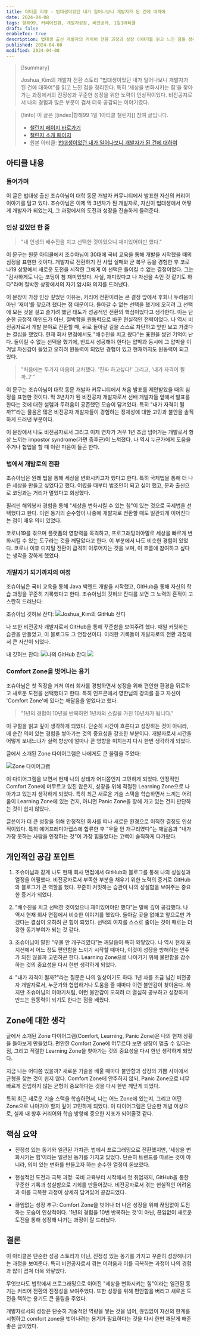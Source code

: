 ```yaml
---
title: 아티클 리뷰 - 법대생이었던 내가 일어나보니 개발자가 된 건에 대하여
date: 2024-04-08
tags: 항해99, 커리어전환, 개발자성장, 비전공자, 1일1아티클
draft: false
enableToc: true
description: 법대생 출신 개발자의 커리어 전환 과정과 성장 이야기를 읽고 느낀 점을 정리한다.
published: 2024-04-08
modified: 2024-04-08
---
```


> [!summary]
>
> Joshua_Kim의 개발자 전환 스토리 "법대생이었던 내가 일어나보니 개발자가 된 건에 대하여"를 읽고 느낀 점을 정리한다. 특히 '세상을 변화시키는 힘'을 찾아가는 과정에서의 진정성과 꾸준한 성장을 위한 노력이 인상적이었다. 비전공자로서 나의 경험과 많은 부분이 겹쳐 더욱 공감되는 이야기였다.

> [!info]
> 이 글은 [[index|항해99 1일 1아티클 챌린지]] 참여 글입니다.
> - [챌린지 페이지 바로가기](https://99clubarticle.vercel.app/)
> - [챌린지 소개 페이지](https://hanghae99.spartacodingclub.kr/99club-1day1study)
> - 원본 아티클: [법대생이었던 내가 일어나보니 개발자가 된 건에 대하여](https://velog.io/@joshuara7235/%EB%B2%95%EB%8C%80%EC%83%9D%EC%9D%B4%EC%97%88%EB%8D%98-%EB%82%B4%EA%B0%80-%EC%9D%BC%EC%96%B4%EB%82%98%EB%B3%B4%EB%8B%88-%EA%B0%9C%EB%B0%9C%EC%9E%90%EA%B0%80-%EB%90%9C-%EA%B1%B4%EC%97%90-%EB%8C%80%ED%95%98%EC%97%AC)


## 아티클 내용

### 들어가며

이 글은 법대생 출신 조슈아님이 대학 동문 개발자 커뮤니티에서 발표한 자신의 커리어 이야기를 담고 있다. 조슈아님은 이제 막 3년차가 된 개발자로, 자신이 법대생에서 어떻게 개발자가 되었는지, 그 과정에서의 도전과 성장을 진솔하게 들려준다.

### 인상 깊었던 한 줄

> "내 인생의 배수진을 치고 선택한 것이었으니 재미있어야만 했다."

이 문구는 원문 아티클에서 조슈아님이 30대에 국비 교육을 통해 개발을 시작했을 때의 심정을 표현한 것이다. 개발자로 전환하기 전 사업 실패와 군 복무 등을 경험한 후 코로나19 상황에서 새로운 도전을 시작한 그에게 이 선택은 돌이킬 수 없는 결정이었다. 그는 "감사하게도 나는 코딩이 참 재미있었다. 사실, 재미있다고 나 자신을 속인 것 같기도 하다"라며 절박한 상황에서의 자기 암시와 의지를 드러냈다.

이 문장이 가장 인상 깊었던 이유는, 커리어 전환이라는 큰 결정 앞에서 후회나 두려움이 아닌 '재미'를 찾으려 했다는 점 때문이다. 돌아갈 수 없는 선택을 했기에 오히려 그 선택에 모든 것을 걸고 즐기려 했던 태도가 성공적인 전환의 핵심이었다고 생각한다. 이는 단순한 긍정적 마인드가 아닌, 절박함을 원동력으로 바꾼 현실적인 전략이었다. 나 역시 비전공자로서 개발 분야로 전환할 때, 뒤로 돌아갈 길을 스스로 차단하고 앞만 보고 가겠다는 결심을 했었다. 현재 회사 면접에서도 "배수진을 치고 왔다"는 표현을 썼던 기억이 난다. 돌이킬 수 없는 선택을 했기에, 반드시 성공해야 한다는 압박과 동시에 그 압박을 이겨낼 자신감이 들었고 오히려 원동력이 되었던 경험이 있고 현재까지도 원동력이 되고 있다.

> "처음에는 두가지 마음이 교차했다. '진짜 하고싶다!' 그리고, '내가 자격이 될까..?'"

이 문구는 조슈아님이 대학 동문 개발자 커뮤니티에서 처음 발표를 제안받았을 때의 심정을 표현한 것이다. 막 3년차가 된 비전공자 개발자로서 선배 개발자들 앞에서 발표를 한다는 것에 대한 설렘과 두려움이 공존했던 모습이 담겨있다. 특히 "내가 자격이 될까?"라는 물음은 많은 비전공자 개발자들이 경험하는 정체성에 대한 고민과 불안을 솔직하게 드러낸 부분이다.

이 문장에서 나도 비전공자로서 그리고 이제 연차가 겨우 1년 조금 넘어가는 개발로서 항상 느끼는 impostor syndrome(가면 증후군)이 느껴졌다. 나 역시 누군가에게 도움을 주거나 협업을 할 때 이런 마음이 들곤 한다.

### 법에서 개발로의 전환

조슈아님은 원래 법을 통해 세상을 변화시키고자 했다고 한다. 특히 국제법을 통해 더 나은 세상을 만들고 싶었다고 했다. 어렸을 때부터 법조인이 되고 싶어 했고, 문과 출신으로 코딩과는 거리가 멀었다고 회상했다.

필리핀 해외봉사 경험을 통해 "세상을 변화시킬 수 있는 힘"이 있는 것으로 국제법을 선택했다고 한다. 이런 동기의 순수함이 나중에 개발자로 전환할 때도 일관되게 이어진다는 점이 매우 의미 있었다.

코로나19를 겪으며 플랫폼의 영향력을 목격하고, 프로그래밍이야말로 세상을 빠르게 변화시킬 수 있는 도구라는 것을 깨달았다고 한다. 이 부분에서 나도 비슷한 경험이 있었다. 코로나 이후 디지털 전환이 급격히 이루어지는 것을 보며, 이 흐름에 참여하고 싶다는 생각을 강하게 했었다.

### 개발자가 되기까지의 여정

조슈아님은 국비 교육을 통해 Java 백엔드 개발을 시작했고, GitHub을 통해 자신의 학습 과정을 꾸준히 기록했다고 한다. 조슈아님의 깃허브 잔디를 보면 그 노력의 흔적이 고스란히 드러난다:

조슈아님 깃허브 잔디:
![Joshua_Kim의 GitHub 잔디](https://i.imgur.com/sQlbDnO.png)

나 또한 비전공자 개발자로서 GitHub을 통해 꾸준함을 보여주려 했다. 매일 커밋하는 습관을 만들었고, 이 블로그도 그 연장선이다. 이러한 기록들이 개발자로의 전환 과정에서 큰 자산이 되었다.

내 깃허브 잔디:
![나의 GitHub 잔디](https://i.imgur.com/lrK49Kn.png)
![](https://i.imgur.com/hudrDSr.png)

### Comfort Zone을 벗어나는 용기

조슈아님은 첫 직장을 거쳐 여러 회사를 경험하면서 성장을 위해 편안한 환경을 뒤로하고 새로운 도전을 선택했다고 한다. 특히 인프콘에서 영한님의 강의를 듣고 자신이 'Comfort Zone'에 있다는 깨달음을 얻었다고 했다.

> "1년의 경험이 10년을 반복하면 1년차의 스킬을 가진 10년차가 됩니다."

이 구절을 읽고 깊이 생각하게 되었다. 단순히 시간이 흐른다고 성장하는 것이 아니라, 매 순간 의미 있는 경험을 쌓아가는 것의 중요성을 강조한 부분이다. 개발자로서 시간을 어떻게 보내느냐가 실력 향상에 얼마나 큰 영향을 미치는지 다시 한번 생각하게 되었다.

글에서 소개된 Zone 다이어그램은 나에게도 큰 울림을 주었다:

![Zone 다이어그램](https://i.imgur.com/clAFak0.png)

이 다이어그램을 보면서 현재 나의 상태가 어디쯤인지 고민하게 되었다. 안정적인 Comfort Zone에 머무르고 있진 않은지, 성장을 위해 적절한 Learning Zone으로 나아가고 있는지 생각하게 되었다. 특히 최근 새로운 기술 스택을 학습하면서 느끼는 어려움이 Learning Zone에 있는 건지, 아니면 Panic Zone을 향해 가고 있는 건지 판단하는 것이 쉽지 않았다.

글쓴이가 더 큰 성장을 위해 안정적인 회사를 떠나 새로운 환경으로 이직한 결정도 인상적이었다. 특히 에어프레미아랩스에 합류한 후 "우물 안 개구리였다"는 깨달음과 "내가 가장 못하는 사람을 인정하는 것"이 가장 힘들었다는 고백이 솔직하게 다가왔다.

## 개인적인 공감 포인트

1. 조슈아님과 같게 나도 현재 회사 면접에서 GitHub와 블로그를 통해 나의 성실성과 열정을 어필했다. 비전공자로서 부족한 부분을 채우기 위한 노력의 증거로 GitHub와 블로그가 큰 역할을 했다. 꾸준히 커밋하는 습관이 나의 성실함을 보여주는 중요한 증거가 되었다.

2. "배수진을 치고 선택한 것이었으니 재미있어야만 했다"는 말에 깊이 공감했다. 나 역시 현재 회사 면접에서 비슷한 이야기를 했었다. 돌아갈 곳을 없애고 앞으로만 가겠다는 결심이 오히려 큰 힘이 되었다. 선택의 여지를 스스로 줄이는 것이 때로는 더 강한 동기부여가 되는 것 같다.

3. 조슈아님이 말한 "우물 안 개구리였다"는 깨달음이 특히 와닿았다. 나 역시 현재 포지션에서 어느 정도 편안함을 느끼기 시작할 때마다, 이것이 성장을 방해하는 안주가 되진 않을까 고민하곤 한다. Learning Zone으로 나아가기 위해 불편함을 감수하는 것의 중요성을 다시 한번 생각하게 되었다.

4. "내가 자격이 될까?"라는 질문은 나의 일상이기도 하다. 1년 차를 조금 넘긴 비전공자 개발자로서, 누군가와 협업하거나 도움을 줄 때마다 이런 불안감이 찾아온다. 하지만 조슈아님의 이야기처럼, 이런 불안감이 오히려 더 열심히 공부하고 성장하게 만드는 원동력이 되기도 한다는 점을 배웠다.

## Zone에 대한 생각

글에서 소개된 Zone 다이어그램(Comfort, Learning, Panic Zone)은 나의 현재 상황을 돌아보게 만들었다. 편안한 Comfort Zone에 머무르다 보면 성장이 멈출 수 있다는 점, 그리고 적절한 Learning Zone을 찾아가는 것의 중요성을 다시 한번 생각하게 되었다. 

지금 나는 어디쯤 있을까? 새로운 기술을 배울 때마다 불안함과 성장의 기쁨 사이에서 균형을 찾는 것이 쉽지 않다. Comfort Zone에 안주하지 않되, Panic Zone으로 너무 빠르게 진입하지 않는 균형이 중요하다는 것을 다시 한번 깨닫게 되었다.

특히 최근 새로운 기술 스택을 학습하면서, 나는 어느 Zone에 있는지, 그리고 어떤 Zone으로 나아가야 할지 깊이 고민하게 되었다. 이 다이어그램은 단순한 개념 이상으로, 실제 내 향후 커리어와 학습 방향에 중요한 지표가 되어줄것 같다.

## 핵심 요약

* 진정성 있는 동기와 일관된 가치관: 법에서 프로그래밍으로 전환했지만, '세상을 변화시키는 힘'이라는 일관된 동기를 가지고 있었다. 단순히 트렌드를 따르는 것이 아니라, 의미 있는 변화를 만들고자 하는 순수한 열정이 돋보였다.

* 현실적인 도전과 극복 과정: 국비 교육부터 시작해서 첫 취업까지, GitHub을 통한 꾸준한 기록과 성실함으로 기회를 만들어갔다. 비전공자로서 겪는 현실적인 어려움과 이를 극복한 과정이 상세히 담겨있어 공감되었다.

* 끊임없는 성장 추구: Comfort Zone을 벗어나 더 나은 성장을 위해 끊임없이 도전하는 모습이 인상적이다. '1년의 경험을 10번 반복하는 것'이 아닌, 끊임없이 새로운 도전을 통해 성장해 나가는 과정이 잘 드러났다.

## 결론

이 아티클은 단순한 성공 스토리가 아닌, 진정성 있는 동기를 가지고 꾸준히 성장해나가는 과정을 보여준다. 특히 비전공자로서 겪는 어려움과 이를 극복하는 과정이 나의 경험과 많이 겹쳐 더욱 와닿았다.

무엇보다도 법학에서 프로그래밍으로 이어진 "세상을 변화시키는 힘"이라는 일관된 동기는 커리어 전환의 진정성을 보여주었다. 또한 성장을 위해 편안함을 버리고 새로운 도전을 택하는 용기도 큰 울림을 주었다.

개발자로서의 성장은 단순히 기술적인 역량을 쌓는 것을 넘어, 끊임없이 자신의 한계를 시험하고 comfort zone을 벗어나려는 용기가 필요하다는 것을 다시 한번 깨닫게 해준 좋은 글이었다. 